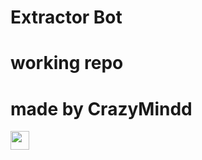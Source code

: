 # Extractor Bot
# working repo
# made by CrazyMindd

<a href="https://heroku.com/deploy?template=https://github.com/CrazyMindd/ID-Pass-to-Txt-Extractor">
     <img height="30px" src="https://img.shields.io/badge/Deploy%20To%20Heroku-blueviolet?style=for-the-badge&logo=heroku">
  </a>
